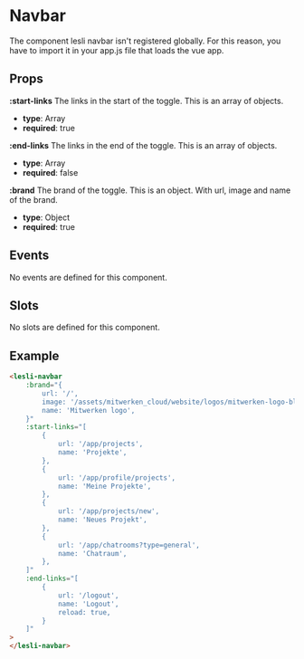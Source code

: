 # Navbar
The component lesli navbar isn't registered globally. For this reason, you have to import it in your app.js file that loads the vue app.

## Props

**:start-links**
The links in the start of the toggle. This is an array of objects.
- **type**: Array
- **required**: true

**:end-links**
The links in the end of the toggle. This is an array of objects.
- **type**: Array
- **required**: false

**:brand**
The brand of the toggle. This is an object. With url, image and name of the brand.
- **type**: Object
- **required**: true

## Events
No events are defined for this component.

## Slots
No slots are defined for this component.

## Example
```html
<lesli-navbar
    :brand="{
        url: '/',
        image: '/assets/mitwerken_cloud/website/logos/mitwerken-logo-blue.svg',
        name: 'Mitwerken logo',
    }"
    :start-links="[
        {
            url: '/app/projects',
            name: 'Projekte',
        },
        {
            url: '/app/profile/projects',
            name: 'Meine Projekte',
        },
        {
            url: '/app/projects/new',
            name: 'Neues Projekt',
        },
        {
            url: '/app/chatrooms?type=general',
            name: 'Chatraum',
        },
    ]"
    :end-links="[
        {
            url: '/logout',
            name: 'Logout',
            reload: true,
        }
    ]"
>
</lesli-navbar>
```
